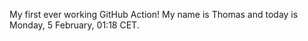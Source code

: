 My first ever working GitHub Action!
My name is Thomas and today is Monday, 5 February, 01:18 CET. 

